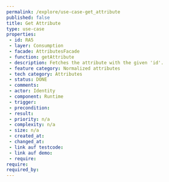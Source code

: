 ```yaml
---
permalink: /explore/use-case-get_attribute
published: false
title: Get Attribute
type: use-case
properties:
 - id: RA5
 - layer: Consumption
 - facade: AttributesFacade
 - function: getAttribute
 - description: Fetches the attribute with the given 'id'.
 - feature category: Normalized attributes
 - tech category: Attributes
 - status: DONE
 - comments: 
 - actor: Identity
 - component: Runtime
 - trigger: 
 - precondition: 
 - result: 
 - priority: n/a
 - complexity: n/a
 - size: n/a
 - created_at: 
 - changed_at: 
 - link auf testcode: 
 - link auf demo: 
 - require: 
require:
required_by:
---
```

